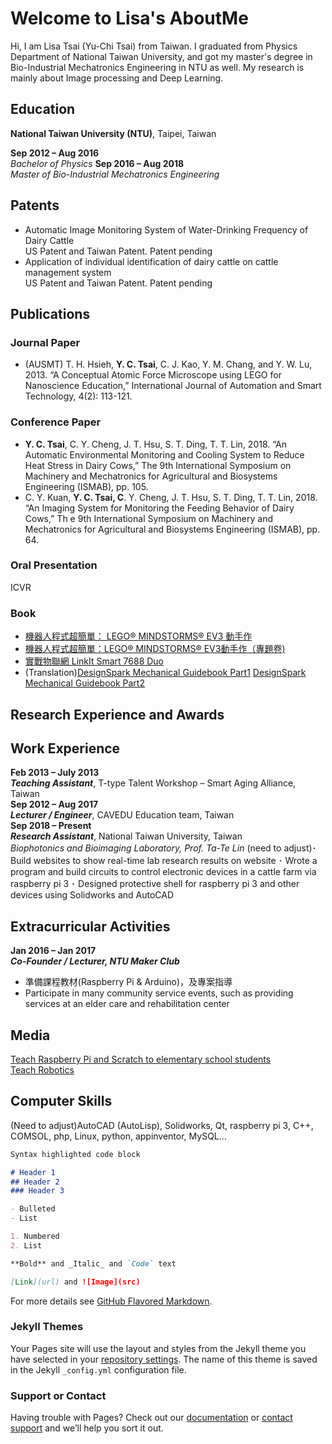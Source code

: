 # Welcome to Lisa's AboutMe

Hi, I am Lisa Tsai (Yu-Chi Tsai) from Taiwan. I graduated from Physics Department of National Taiwan University, and got my master's degree in Bio-Industrial Mechatronics Engineering in NTU as well. My research is mainly about Image processing and Deep Learning.

## Education
**National Taiwan University (NTU)**, Taipei, Taiwan  

**Sep 2012 – Aug 2016**   
_Bachelor of Physics_ 
**Sep 2016 – Aug 2018**   
_Master of Bio-Industrial Mechatronics Engineering_
 


## Patents
+ Automatic Image Monitoring System of Water-Drinking Frequency of Dairy Cattle  
  US Patent and Taiwan Patent. Patent pending
+ Application of individual identification of dairy cattle on cattle management system  
  US Patent and Taiwan Patent. Patent pending

## Publications
### Journal Paper
+ (AUSMT) T. H. Hsieh, **Y. C. Tsai**, C. J. Kao, Y. M. Chang, and Y. W. Lu, 2013. “A Conceptual Atomic Force Microscope using LEGO for Nanoscience Education,” International Journal of Automation and Smart Technology, 4(2): 113-121.

### Conference Paper
+ **Y. C. Tsai**, C. Y. Cheng, J. T. Hsu, S. T. Ding, T. T. Lin, 2018. “An Automatic Environmental Monitoring and Cooling System to Reduce Heat Stress in Dairy Cows,” The 9th International Symposium on Machinery and Mechatronics for Agricultural and Biosystems Engineering (ISMAB), pp. 105. 
+ C. Y. Kuan, **Y. C. Tsai, C**. Y. Cheng, J. T. Hsu, S. T. Ding, T. T. Lin, 2018. “An Imaging System for Monitoring the Feeding Behavior of Dairy Cows,” Th e 9th International Symposium on Machinery and Mechatronics for Agricultural and Biosystems Engineering (ISMAB), pp. 64.

### Oral Presentation
ICVR
### Book
+ [機器人程式超簡單： LEGO® MINDSTORMS® EV3 動手作](https://www.books.com.tw/products/0010619296?gclid=EAIaIQobChMIqeKUu-zZ4QIVUwUqCh2ErQVFEAQYBSABEgJ8MfD_BwE)
+ [機器人程式超簡單：LEGO® MINDSTORMS® EV3動手作（專題卷)](https://www.books.com.tw/products/0010709642?loc=P_asb_002)
+ [實戰物聯網 LinkIt Smart 7688 Duo](https://www.books.com.tw/products/0010752599?loc=P_asb_004)
+ (Translation)[DesignSpark Mechanical Guidebook Part1](https://designspark.zendesk.com/hc/zh-cn/article_attachments/360004653633/Guidebook_DesignSpark_PCB_Eng.pdf) [DesignSpark Mechanical Guidebook Part2](https://www.shapeways.com/forum/attachments/designspark-mechanical-guidebook-pdf.240347/)


## Research Experience and Awards

## Work Experience
**Feb 2013 – July 2013**  
***Teaching Assistant***, T-type Talent Workshop – Smart Aging Alliance, Taiwan  
**Sep 2012 – Aug 2017**  
***Lecturer / Engineer***, CAVEDU Education team, Taiwan  
**Sep 2018 – Present**  
***Research Assistant***, National Taiwan University, Taiwan  
_Biophotonics and Bioimaging Laboratory, Prof. Ta-Te Lin_
(need to adjust)･ Build websites to show real-time lab research results on website
･ Wrote a program and build circuits to control electronic devices in a cattle farm via raspberry pi 3
･ Designed protective shell for raspberry pi 3 and other devices using Solidworks and AutoCAD

## Extracurricular Activities
**Jan 2016 – Jan 2017**  
***Co-Founder / Lecturer, NTU Maker Club***
+ 準備課程教材(Raspberry Pi & Arduino)，及專案指導
+ Participate in many community service events, such as providing services at an elder care and rehabilitation center

## Media
[Teach Raspberry Pi and Scratch to elementary school students](https://www.ettoday.net/news/20141020/409878.htm)  
[Teach Robotics](https://www.gvm.com.tw/article.html?id=19557)

## Computer Skills
(Need to adjust)AutoCAD (AutoLisp), Solidworks, Qt, raspberry pi 3, C++, COMSOL, php, Linux, python, appinventor, MySQL…

```markdown
Syntax highlighted code block

# Header 1
## Header 2
### Header 3

- Bulleted
- List

1. Numbered
2. List

**Bold** and _Italic_ and `Code` text

[Link](url) and ![Image](src)
```

For more details see [GitHub Flavored Markdown](https://guides.github.com/features/mastering-markdown/).

### Jekyll Themes

Your Pages site will use the layout and styles from the Jekyll theme you have selected in your [repository settings](https://github.com/LisaTsai/AboutMe/settings). The name of this theme is saved in the Jekyll `_config.yml` configuration file.

### Support or Contact

Having trouble with Pages? Check out our [documentation](https://help.github.com/categories/github-pages-basics/) or [contact support](https://github.com/contact) and we’ll help you sort it out.
